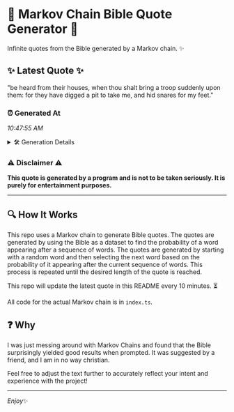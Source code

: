 # 📖 Markov Chain Bible Quote Generator 📖

Infinite quotes from the Bible generated by a Markov chain. ✨

## ✨ Latest Quote ✨
"be heard from their houses, when thou shalt bring a troop suddenly upon them: for they have digged a pit to take me, and hid snares for my feet."

### ⏰ Generated At
*10:47:55 AM*

<details>
    <summary>🛠️ Generation Details</summary>
    <p>
        <strong>🌱 Seed:</strong> be<br>
        <strong>🔄 Iterations:</strong> 28<br>
        <strong>📜 Context History:</strong><br>[ be ]: heard<br>[ be, heard ]: from<br>[ be, heard, from ]: their<br>[ be, heard, from, their ]: houses,<br>[ be, heard, from, their, houses, ]: when<br>[ be, heard, from, their, houses,, when ]: thou<br>[ heard, from, their, houses,, when, thou ]: shalt<br>[ from, their, houses,, when, thou, shalt ]: bring<br>[ their, houses,, when, thou, shalt, bring ]: a<br>[ houses,, when, thou, shalt, bring, a ]: troop<br>[ when, thou, shalt, bring, a, troop ]: suddenly<br>[ thou, shalt, bring, a, troop, suddenly ]: upon<br>[ shalt, bring, a, troop, suddenly, upon ]: them:<br>[ bring, a, troop, suddenly, upon, them: ]: for<br>[ a, troop, suddenly, upon, them:, for ]: they<br>[ troop, suddenly, upon, them:, for, they ]: have<br>[ suddenly, upon, them:, for, they, have ]: digged<br>[ upon, them:, for, they, have, digged ]: a<br>[ them:, for, they, have, digged, a ]: pit<br>[ for, they, have, digged, a, pit ]: to<br>[ they, have, digged, a, pit, to ]: take<br>[ have, digged, a, pit, to, take ]: me,<br>[ digged, a, pit, to, take, me, ]: and<br>[ a, pit, to, take, me,, and ]: hid<br>[ pit, to, take, me,, and, hid ]: snares<br>[ to, take, me,, and, hid, snares ]: for<br>[ take, me,, and, hid, snares, for ]: my<br>[ me,, and, hid, snares, for, my ]: feet.<br>
    </p>
</details>

### ⚠️ Disclaimer ⚠️
**This quote is generated by a program and is not to be taken seriously. It is purely for entertainment purposes.**

---

## 🔍 How It Works

This repo uses a Markov chain to generate Bible quotes. The quotes are generated by using the Bible as a dataset to find the probability of a word appearing after a sequence of words. The quotes are generated by starting with a random word and then selecting the next word based on the probability of it appearing after the current sequence of words. This process is repeated until the desired length of the quote is reached.

This repo will update the latest quote in this README every 10 minutes. ⏳

All code for the actual Markov chain is in `index.ts`.

## ❓ Why

I was just messing around with Markov Chains and found that the Bible surprisingly yielded good results when prompted. 
It was suggested by a friend, and I am in no way christian.

Feel free to adjust the text further to accurately reflect your intent and experience with the project!

---

*Enjoy*✨
